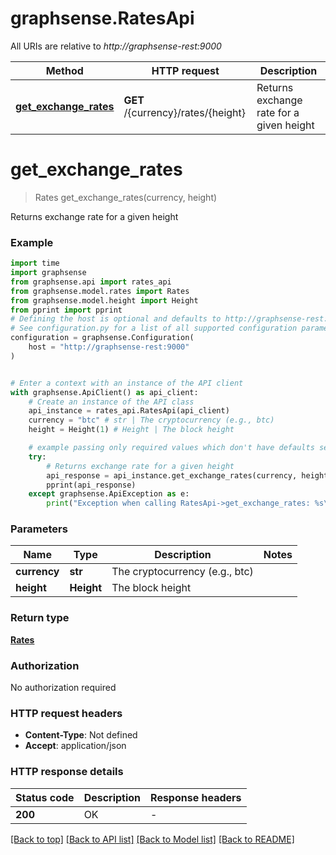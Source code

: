 # graphsense.RatesApi

All URIs are relative to *http://graphsense-rest:9000*

Method | HTTP request | Description
------------- | ------------- | -------------
[**get_exchange_rates**](RatesApi.md#get_exchange_rates) | **GET** /{currency}/rates/{height} | Returns exchange rate for a given height


# **get_exchange_rates**
> Rates get_exchange_rates(currency, height)

Returns exchange rate for a given height

### Example

```python
import time
import graphsense
from graphsense.api import rates_api
from graphsense.model.rates import Rates
from graphsense.model.height import Height
from pprint import pprint
# Defining the host is optional and defaults to http://graphsense-rest:9000
# See configuration.py for a list of all supported configuration parameters.
configuration = graphsense.Configuration(
    host = "http://graphsense-rest:9000"
)


# Enter a context with an instance of the API client
with graphsense.ApiClient() as api_client:
    # Create an instance of the API class
    api_instance = rates_api.RatesApi(api_client)
    currency = "btc" # str | The cryptocurrency (e.g., btc)
    height = Height(1) # Height | The block height

    # example passing only required values which don't have defaults set
    try:
        # Returns exchange rate for a given height
        api_response = api_instance.get_exchange_rates(currency, height)
        pprint(api_response)
    except graphsense.ApiException as e:
        print("Exception when calling RatesApi->get_exchange_rates: %s\n" % e)
```


### Parameters

Name | Type | Description  | Notes
------------- | ------------- | ------------- | -------------
 **currency** | **str**| The cryptocurrency (e.g., btc) |
 **height** | **Height**| The block height |

### Return type

[**Rates**](Rates.md)

### Authorization

No authorization required

### HTTP request headers

 - **Content-Type**: Not defined
 - **Accept**: application/json


### HTTP response details
| Status code | Description | Response headers |
|-------------|-------------|------------------|
**200** | OK |  -  |

[[Back to top]](#) [[Back to API list]](../README.md#documentation-for-api-endpoints) [[Back to Model list]](../README.md#documentation-for-models) [[Back to README]](../README.md)

